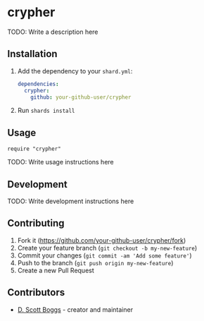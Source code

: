 # crypher

TODO: Write a description here

## Installation

1. Add the dependency to your `shard.yml`:

   ```yaml
   dependencies:
     crypher:
       github: your-github-user/crypher
   ```

2. Run `shards install`

## Usage

```crystal
require "crypher"
```

TODO: Write usage instructions here

## Development

TODO: Write development instructions here

## Contributing

1. Fork it (<https://github.com/your-github-user/crypher/fork>)
2. Create your feature branch (`git checkout -b my-new-feature`)
3. Commit your changes (`git commit -am 'Add some feature'`)
4. Push to the branch (`git push origin my-new-feature`)
5. Create a new Pull Request

## Contributors

- [D. Scott Boggs](https://github.com/your-github-user) - creator and maintainer
